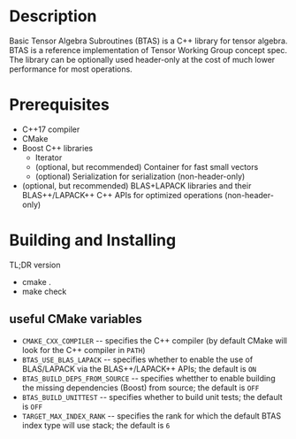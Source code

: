 Description
===========

Basic Tensor Algebra Subroutines (BTAS) is a C++ library for tensor algebra. BTAS is a reference implementation of Tensor Working Group concept spec. The library can be optionally used header-only at the cost of much lower performance for most operations.

Prerequisites
=============

* C++17 compiler
* CMake
* Boost C++ libraries
  - Iterator
  - (optional, but recommended) Container for fast small vectors
  - (optional) Serialization for serialization (non-header-only)
* (optional, but recommended) BLAS+LAPACK libraries and their BLAS++/LAPACK++ C++ APIs for optimized operations (non-header-only)

Building and Installing
=======================
TL;DR version
* cmake .
* make check

## useful CMake variables
- `CMAKE_CXX_COMPILER` -- specifies the C++ compiler (by default CMake will look for the C++ compiler in `PATH`)
- `BTAS_USE_BLAS_LAPACK` -- specifies whether to enable the use of BLAS/LAPACK via the BLAS++/LAPACK++ APIs; the default is `ON`
- `BTAS_BUILD_DEPS_FROM_SOURCE` -- specifies whetther to enable building the missing dependencies (Boost) from source; the default is `OFF`
- `BTAS_BUILD_UNITTEST` -- specifies whether to build unit tests; the default is `OFF`
- `TARGET_MAX_INDEX_RANK` -- specifies the rank for which the default BTAS index type will use stack; the default is `6`
